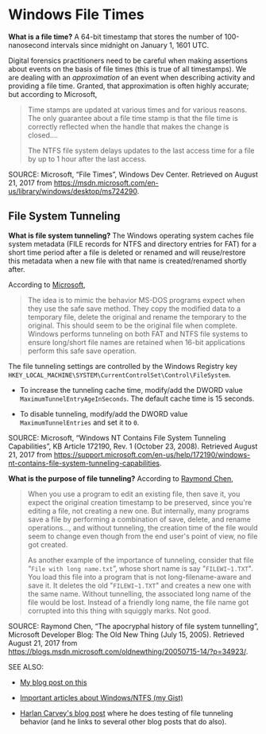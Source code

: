# Windows File Times

**What is a file time?** A 64-bit timestamp that stores the number of 100-nanosecond intervals since midnight on January 1, 1601 UTC.

Digital forensics practitioners need to be careful when making assertions about events on the basis of file times (this is true of all timestamps). We are dealing with an *approximation* of an event when describing activity and providing a file time. Granted, that approximation is often highly accurate; but according to Microsoft,

> Time stamps are updated at various times and for various reasons. The only guarantee about a file time stamp is that the file time is correctly reflected when the handle that makes the change is closed....
>
> The NTFS file system delays updates to the last access time for a file by up to 1 hour after the last access.

SOURCE: Microsoft, “File Times”, Windows Dev Center. Retrieved on August 21, 2017 from https://msdn.microsoft.com/en-us/library/windows/desktop/ms724290.

## File System Tunneling

**What is file system tunneling?** The Windows operating system caches file system metadata (FILE records for NTFS and directory entries for FAT) for a short time period after a file is deleted or renamed and will reuse/restore this metadata when a new file with that name is created/renamed shortly after.

According to [Microsoft](https://support.microsoft.com/en-us/help/172190/windows-nt-contains-file-system-tunneling-capabilities),

> The idea is to mimic the behavior MS-DOS programs expect when they use the safe save method. They copy the modified data to a temporary file, delete the original and rename the temporary to the original. This should seem to be the original file when complete. Windows performs tunneling on both FAT and NTFS file systems to ensure long/short file names are retained when 16-bit applications perform this safe save operation.

The file tunneling settings are controlled by the Windows Registry key `HKEY_LOCAL_MACHINE\SYSTEM\CurrentControlSet\Control\FileSystem`.

 - To increase the tunneling cache time, modify/add the DWORD value `MaximumTunnelEntryAgeInSeconds`. The default cache time is 15 seconds.

 - To disable tunneling, modify/add the DWORD value `MaximumTunnelEntries` and set it to `0`.

SOURCE: Microsoft, “Windows NT Contains File System Tunneling Capabilities”, KB Article 172190, Rev. 1 (October 23, 2008). Retrieved August 21, 2017 from https://support.microsoft.com/en-us/help/172190/windows-nt-contains-file-system-tunneling-capabilities.

**What is the purpose of file tunneling?** According to [Raymond Chen](https://blogs.msdn.microsoft.com/oldnewthing/20050715-14/?p=34923/),

> When you use a program to edit an existing file, then save it, you expect the original creation timestamp to be preserved, since you're editing a file, not creating a new one. But internally, many programs save a file by performing a combination of save, delete, and rename operations…, and without tunneling, the creation time of the file would seem to change even though from the end user's point of view, no file got created.
>
> As another example of the importance of tunneling, consider that file “`File with long name.txt`”, whose short name is say "`FILEWI~1.TXT`". You load this file into a program that is not long-filename-aware and save it. It deletes the old "`FILEWI~1.TXT`" and creates a new one with the same name. Without tunnelling, the associated long name of the file would be lost. Instead of a friendly long name, the file name got corrupted into this thing with squiggly marks. Not good.

SOURCE: Raymond Chen, “The apocryphal history of file system tunnelling”, Microsoft Developer Blog: The Old New Thing (July 15, 2005). Retrieved August 21, 2017 from https://blogs.msdn.microsoft.com/oldnewthing/20050715-14/?p=34923/.

SEE ALSO:

 - [My blog post on this](https://medium.com/@4n68r/some-reminders-about-windows-file-times-2debe1edb978)

 - [Important articles about Windows/NTFS (my Gist)](https://gist.github.com/danzek/624d5c3aaa349f0e846281c75c2ec371)

 - [Harlan Carvey's blog post](http://windowsir.blogspot.com/2014/07/file-system-ops-effects-on-mft-records.html) where he does testing of file tunneling behavior (and he links to several other blog posts that do also).
